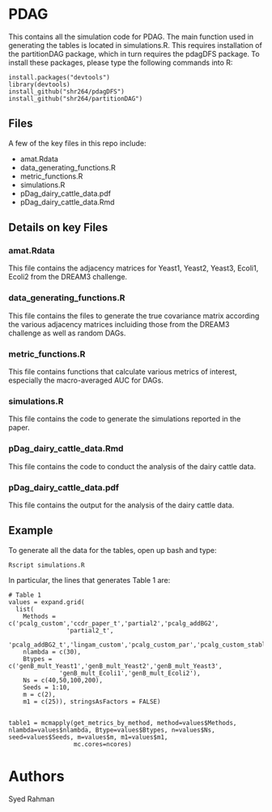# PDAG
This contains all the simulation code for PDAG. The main function used in generating the tables is located in simulations.R. This requires installation of the partitionDAG package, which in turn requires the pdagDFS package. To install these packages, please type the following commands into R:

```
install.packages("devtools")
library(devtools)
install_github("shr264/pdagDFS")
install_github("shr264/partitionDAG")
```

## Files

A few of the key files in this repo include:
* amat.Rdata
* data_generating_functions.R
* metric_functions.R
* simulations.R
* pDag_dairy_cattle_data.pdf
* pDag_dairy_cattle_data.Rmd

## Details on key Files

### amat.Rdata

This file contains the adjacency matrices for Yeast1, Yeast2, Yeast3, Ecoli1, Ecoli2 from the DREAM3 challenge.

### data_generating_functions.R

This file contains the files to generate the true covariance matrix according the various adjacency matrices incluiding those from the DREAM3 challenge as well as random DAGs.

### metric_functions.R

This file contains functions that calculate various metrics of interest, especially the macro-averaged AUC for DAGs.

### simulations.R

This file contains the code to generate the simulations reported in the paper.

### pDag_dairy_cattle_data.Rmd

This file contains the code to conduct the analysis of the dairy cattle data.

### pDag_dairy_cattle_data.pdf

This file contains the output for the analysis of the dairy cattle data.

## Example

To generate all the data for the tables, open up bash and type:
```
Rscript simulations.R
```
In particular, the lines that generates Table 1 are:

```
# Table 1
values = expand.grid(
  list(
    Methods = c('pcalg_custom','ccdr_paper_t','partial2','pcalg_addBG2', 
                'partial2_t',
                'pcalg_addBG2_t','lingam_custom','pcalg_custom_par','pcalg_custom_stable'),
    nlambda = c(30),
    Btypes = c('genB_mult_Yeast1','genB_mult_Yeast2','genB_mult_Yeast3',
              'genB_mult_Ecoli1','genB_mult_Ecoli2'),
    Ns = c(40,50,100,200),
    Seeds = 1:10,
    m = c(2),
    m1 = c(25)), stringsAsFactors = FALSE)


table1 = mcmapply(get_metrics_by_method, method=values$Methods, nlambda=values$nlambda, Btype=values$Btypes, n=values$Ns, seed=values$Seeds, m=values$m, m1=values$m1,
                  mc.cores=ncores)
```

# Authors
Syed Rahman
